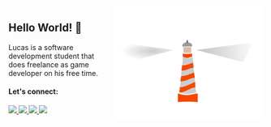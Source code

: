 <img src="light-house.svg" min-width="300px" max-width="300px" width="300px" align="right" alt="lighthouse logo">

## Hello World! 👾

Lucas is a software development student that does freelance as game developer on his free time.

#### Let's connect:

<p align="left">
  <a href="https://www.instagram.com/LucasVieiraS/" alt="Instagram">
    <img src="https://img.shields.io/badge/-Instagram-5D3FD3?style=for-the-badge&logo=Instagram&logoColor=FFFFFF&link=https://www.instagram.com/lu_casvieira"/>
  </a>
  
  <a href="https://www.linkedin.com/in/LucasVieiraSilva" alt="Linkedin">
    <img src="https://img.shields.io/badge/-Linkedin-5D3FD3?style=for-the-badge&logo=Linkedin&logoColor=FFFFFF&link=https://www.linkedin.com/in/LucasVieiraSilva"/>
  </a>

  <a href="mailto:lucasvieirasilva.lpta@gmail.com?subject=Subject&body=Hello%20there%2C%20Lucas" alt="Linkedin">
    <img src="https://img.shields.io/badge/-Gmail-5D3FD3?style=for-the-badge&logo=Gmail&logoColor=FFFFFF&link=https://www.linkedin.com/in/LucasVieiraSilva"/>
  </a>

  <a href="https://github.com/LucasVieiraS" alt="ProfileViews">
    <img src="https://komarev.com/ghpvc/?username=LucasVieiraS&style=for-the-badge"/>
  </a>
</p>